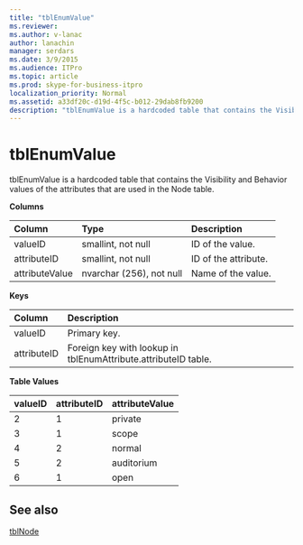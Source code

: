 ```yaml
---
title: "tblEnumValue"
ms.reviewer: 
ms.author: v-lanac
author: lanachin
manager: serdars
ms.date: 3/9/2015
ms.audience: ITPro
ms.topic: article
ms.prod: skype-for-business-itpro
localization_priority: Normal
ms.assetid: a33df20c-d19d-4f5c-b012-29dab8fb9200
description: "tblEnumValue is a hardcoded table that contains the Visibility and Behavior values of the attributes that are used in the Node table."
---
```


# tblEnumValue
 
tblEnumValue is a hardcoded table that contains the Visibility and Behavior values of the attributes that are used in the Node table.
  
**Columns**

|**Column**|**Type**|**Description**|
|:-----|:-----|:-----|
|valueID  <br/> |smallint, not null  <br/> |ID of the value.  <br/> |
|attributeID  <br/> |smallint, not null  <br/> |ID of the attribute.  <br/> |
|attributeValue  <br/> |nvarchar (256), not null  <br/> |Name of the value.  <br/> |
   
**Keys**

|**Column**|**Description**|
|:-----|:-----|
|valueID  <br/> |Primary key.  <br/> |
|attributeID  <br/> |Foreign key with lookup in tblEnumAttribute.attributeID table.  <br/> |
   
**Table Values**

|**valueID**|**attributeID**|**attributeValue**|
|:-----|:-----|:-----|
|2  <br/> |1  <br/> |private  <br/> |
|3  <br/> |1  <br/> |scope  <br/> |
|4  <br/> |2  <br/> |normal  <br/> |
|5  <br/> |2  <br/> |auditorium  <br/> |
|6  <br/> |1  <br/> |open  <br/> |
   
## See also

[tblNode](tblnode.md)
